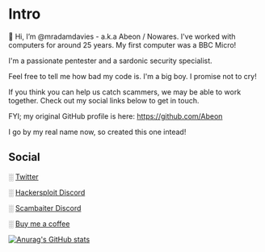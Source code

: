 # Intro

👋 Hi, I’m @mradamdavies - a.k.a Abeon / Nowares.
I've worked with computers for around 25 years. My first computer was a BBC Micro!

I'm a passionate pentester and a sardonic security specialist.

Feel free to tell me how bad my code is. I'm a big boy. I promise not to cry!

If you think you can help us catch scammers, we may be able to work together. Check out my social links below to get in touch. 

FYI; my original GitHub profile is here: https://github.com/Abeon

I go by my real name now, so created this one intead!

## Social
░ [Twitter](https://twitter.com/mradamdavies)

<!-- ░ [LinkedIn](https://www.linkedin.com/in/mradamdavies/) -->

░ [Hackersploit Discord](https://discord.gg/hackersploit)

░ [Scambaiter Discord](https://discord.gg/WNmkymSH)

░ [Buy me a coffee](https://www.buymeacoffee.com/mradamdavies)


[![Anurag's GitHub stats](https://github-readme-stats.vercel.app/api?username=mradamdavies&show_icons=true&theme=radical)](https://github.com/mradamdavies/github-readme-stats)
